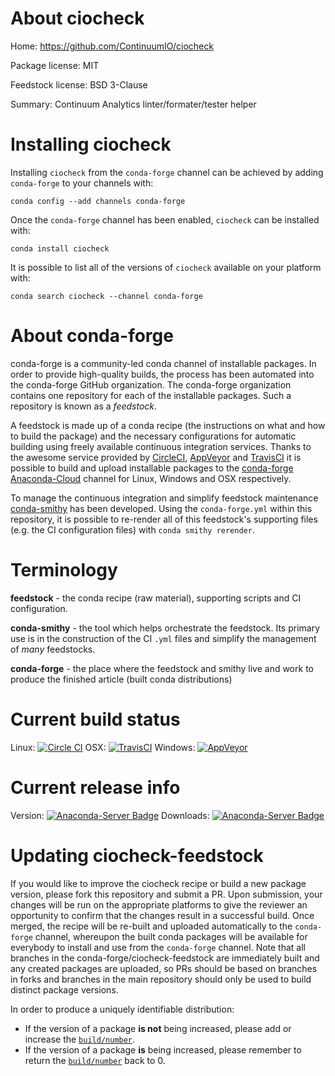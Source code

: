 About ciocheck
==============

Home: https://github.com/ContinuumIO/ciocheck

Package license: MIT

Feedstock license: BSD 3-Clause

Summary: Continuum Analytics linter/formater/tester helper



Installing ciocheck
===================

Installing `ciocheck` from the `conda-forge` channel can be achieved by adding `conda-forge` to your channels with:

```
conda config --add channels conda-forge
```

Once the `conda-forge` channel has been enabled, `ciocheck` can be installed with:

```
conda install ciocheck
```

It is possible to list all of the versions of `ciocheck` available on your platform with:

```
conda search ciocheck --channel conda-forge
```


About conda-forge
=================

conda-forge is a community-led conda channel of installable packages.
In order to provide high-quality builds, the process has been automated into the
conda-forge GitHub organization. The conda-forge organization contains one repository
for each of the installable packages. Such a repository is known as a *feedstock*.

A feedstock is made up of a conda recipe (the instructions on what and how to build
the package) and the necessary configurations for automatic building using freely
available continuous integration services. Thanks to the awesome service provided by
[CircleCI](https://circleci.com/), [AppVeyor](http://www.appveyor.com/)
and [TravisCI](https://travis-ci.org/) it is possible to build and upload installable
packages to the [conda-forge](https://anaconda.org/conda-forge)
[Anaconda-Cloud](http://docs.anaconda.org/) channel for Linux, Windows and OSX respectively.

To manage the continuous integration and simplify feedstock maintenance
[conda-smithy](http://github.com/conda-forge/conda-smithy) has been developed.
Using the ``conda-forge.yml`` within this repository, it is possible to re-render all of
this feedstock's supporting files (e.g. the CI configuration files) with ``conda smithy rerender``.


Terminology
===========

**feedstock** - the conda recipe (raw material), supporting scripts and CI configuration.

**conda-smithy** - the tool which helps orchestrate the feedstock.
                   Its primary use is in the construction of the CI ``.yml`` files
                   and simplify the management of *many* feedstocks.

**conda-forge** - the place where the feedstock and smithy live and work to
                  produce the finished article (built conda distributions)

Current build status
====================

Linux: [![Circle CI](https://circleci.com/gh/conda-forge/ciocheck-feedstock.svg?style=shield)](https://circleci.com/gh/conda-forge/ciocheck-feedstock)
OSX: [![TravisCI](https://travis-ci.org/conda-forge/ciocheck-feedstock.svg?branch=master)](https://travis-ci.org/conda-forge/ciocheck-feedstock)
Windows: [![AppVeyor](https://ci.appveyor.com/api/projects/status/github/conda-forge/ciocheck-feedstock?svg=True)](https://ci.appveyor.com/project/conda-forge/ciocheck-feedstock/branch/master)

Current release info
====================
Version: [![Anaconda-Server Badge](https://anaconda.org/conda-forge/ciocheck/badges/version.svg)](https://anaconda.org/conda-forge/ciocheck)
Downloads: [![Anaconda-Server Badge](https://anaconda.org/conda-forge/ciocheck/badges/downloads.svg)](https://anaconda.org/conda-forge/ciocheck)


Updating ciocheck-feedstock
===========================

If you would like to improve the ciocheck recipe or build a new
package version, please fork this repository and submit a PR. Upon submission,
your changes will be run on the appropriate platforms to give the reviewer an
opportunity to confirm that the changes result in a successful build. Once
merged, the recipe will be re-built and uploaded automatically to the
`conda-forge` channel, whereupon the built conda packages will be available for
everybody to install and use from the `conda-forge` channel.
Note that all branches in the conda-forge/ciocheck-feedstock are
immediately built and any created packages are uploaded, so PRs should be based
on branches in forks and branches in the main repository should only be used to
build distinct package versions.

In order to produce a uniquely identifiable distribution:
 * If the version of a package **is not** being increased, please add or increase
   the [``build/number``](http://conda.pydata.org/docs/building/meta-yaml.html#build-number-and-string).
 * If the version of a package **is** being increased, please remember to return
   the [``build/number``](http://conda.pydata.org/docs/building/meta-yaml.html#build-number-and-string)
   back to 0.
